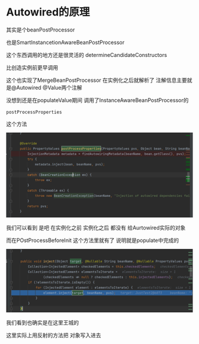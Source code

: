 # Autowired的原理

其实是个beanPostProcessor

也是SmartInstancetionAwareBeanPostProcessor

这个东西调用的地方还是很灵活的 determineCandidateConstructors

比创造实例前更早调用

这个也实现了MergeBeanPostProcessor 在实例化之后就解析了 注解信息主要就是@Autowired @Value两个注解

没想到还是在populateValue期间 调用了InstanceAwareBeanPostProcessor的

```
postProcessProperties
```

这个方法

![image-20210729124137415](assets/image-20210729124137415.png)

我们可以看到 是吧 在实例化之前 实例化之后 都没有 给Aurtowired实际的对象 

而在POstProcessBeforeInit 这个方法里就有了 说明就是populate中完成的

![image-20210729124430481](assets/image-20210729124430481.png)

我们看到也确实是在这里王城的



这里实际上用反射的方法把 对象写入进去